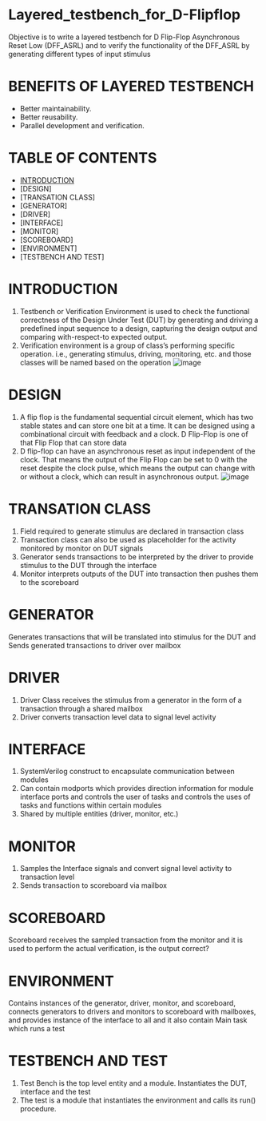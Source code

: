# Layered_testbench_for_D-Flipflop
Objective is to write a layered testbench for D Flip-Flop Asynchronous Reset Low (DFF_ASRL) and to verify the functionality of the DFF_ASRL by generating different types of input stimulus
# BENEFITS OF LAYERED TESTBENCH
+ Better maintainability.
+ Better reusability.
+ Parallel development and verification.
# TABLE OF CONTENTS
+ [INTRODUCTION](https://github.com/RohithNagesh/Layered_testbench_for_D-Flipflop/edit/main/README.md/ "title INTRODUCTION!")
+ [DESIGN]
+ [TRANSATION CLASS]
+ [GENERATOR]
+ [DRIVER]
+ [INTERFACE]
+ [MONITOR]
+ [SCOREBOARD]
+ [ENVIRONMENT]
+ [TESTBENCH AND TEST]
# INTRODUCTION
1. Testbench or Verification Environment is used to check the functional correctness of the Design Under Test (DUT) by generating and driving a predefined input sequence to a design, capturing the design output and comparing with-respect-to expected output.
2. Verification environment is a group of class’s performing specific operation. i.e., generating stimulus, driving, monitoring, etc. and those classes will be named based on the operation
 ![image](https://github.com/RohithNagesh/Layered_testbench_for_D-Flipflop/assets/103078929/5ff5a9c2-648a-41f7-9a57-db61e3823378)
# DESIGN
1. A flip flop is the fundamental sequential circuit element, which has two stable states and can store one bit at a time. It can be designed using a combinational circuit with feedback and a clock. D Flip-Flop is one of that Flip Flop that can store data
2. D flip-flop can have an asynchronous reset as input independent of the clock. That means the output of the Flip Flop can be set to 0 with the reset despite the clock pulse, which means the output can change with or without a clock, which can result in asynchronous output.
   ![image](https://github.com/RohithNagesh/Layered_testbench_for_D-Flipflop/assets/103078929/8757a6b0-b3b8-42f6-b1a6-d6319a3d263e)
# TRANSATION CLASS
1. Field required to generate stimulus are declared in transaction class
2. Transaction class can also be used as placeholder for the activity monitored by monitor on DUT signals
3. Generator sends transactions to be interpreted by the driver to provide stimulus to the DUT through the interface
4. Monitor interprets outputs of the DUT into transaction then pushes them to the scoreboard
# GENERATOR
Generates transactions that will be translated into stimulus for the DUT and Sends generated transactions to driver over mailbox
# DRIVER
1. Driver Class receives the stimulus from a generator in the form of a transaction through a shared mailbox
2. Driver converts transaction level data to signal level activity
# INTERFACE
1. SystemVerilog construct to encapsulate communication between modules
2. Can contain modports which provides direction information for module interface ports and controls the user of tasks and controls the uses of tasks and functions within certain modules
3. Shared by multiple entities (driver, monitor, etc.)
# MONITOR
1. Samples the Interface signals and convert signal level activity to transaction level
2. Sends transaction to scoreboard via mailbox
# SCOREBOARD
Scoreboard receives the sampled transaction from the monitor and it is used to perform the actual verification, is the output correct?
# ENVIRONMENT
Contains instances of the generator, driver, monitor, and scoreboard, connects generators to drivers and monitors to scoreboard with mailboxes, and provides instance of the interface to all and it also contain Main task which runs a test
# TESTBENCH AND TEST
1. Test Bench is the top level entity and a module. Instantiates the DUT, interface and the test
2. The test is a module that instantiates the environment and calls its run() procedure.
